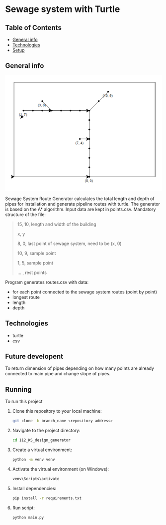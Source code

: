 # Sewage system with Turtle

## Table of Contents
* [General info](#general-info)
* [Technologies](#technologies)
* [Setup](#running)

## General info
![img.png](img.png)

Sewage System Route Generator calculates the total length and depth 
of pipes for installation and generate pipeline routes with turtle. 
The generator is based on the A* algorithm.
Input data are kept in points.csv.
Mandatory structure of the file:

>15, 10,  length and width of the building
>
>x, y
>
>8, 0, last point of sewage system, need to be (x, 0)
>
>10, 9, sample point
>
>1, 5, sample point
>
> ... , rest points


Program generates routes.csv with data:
* for each point connected to the sewage system routes (point by point)
* longest route
* length
* depth


## Technologies
* turtle
* csv

## Future developent
To return dimension of pipes depending on how many points are already 
connected to main pipe and change slope of pipes.

## Running
To run this project

1. Clone this repository to your local machine:

   ```bash
   git clone -b branch_name <repository address>
   ```

2. Navigate to the project directory:

   ```bash
   cd 112_KS_design_generator
   ```

3. Create a virtual environment:

   ```bash
   python -m venv venv
   ```

4. Activate the virtual environment (on Windows):

   ```bash
   venv\Scripts\activate
   ```

5. Install dependencies:

   ```bash
   pip install -r requirements.txt
   ```

6. Run script:

   ```bash
   python main.py
   ```
   
